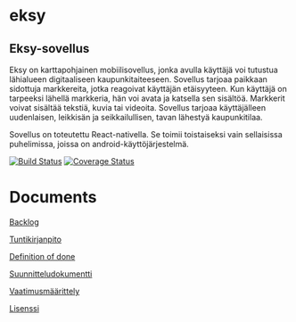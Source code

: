 # eksy
## Eksy-sovellus

Eksy on karttapohjainen mobiilisovellus, jonka avulla käyttäjä voi tutustua lähialueen digitaaliseen kaupunkitaiteeseen. Sovellus tarjoaa paikkaan sidottuja markkereita, jotka reagoivat käyttäjän etäisyyteen. Kun käyttäjä on tarpeeksi lähellä markkeria, hän voi avata ja katsella sen sisältöä. Markkerit voivat sisältää tekstiä, kuvia tai videoita. Sovellus tarjoaa käyttäjälleen uudenlaisen, leikkisän ja seikkailullisen, tavan lähestyä kaupunkitilaa. 

Sovellus on toteutettu React-nativella. Se toimii toistaiseksi vain sellaisissa puhelimissa, joissa on android-käyttöjärjestelmä.

[![Build Status](https://travis-ci.org/EksyApp/eksy.svg?branch=master)](https://travis-ci.org/EksyApp/eksy)
[![Coverage Status](https://coveralls.io/repos/github/EksyApp/eksy/badge.svg?branch=master)](https://coveralls.io/github/EksyApp/eksy?branch=master)

# Documents

[Backlog](https://goo.gl/6SSsyu)

[Tuntikirjanpito](https://goo.gl/n8PDN8)

[Definition of done](https://goo.gl/jmgYKs)

[Suunnitteludokumentti](https://goo.gl/oFYyb3)

[Vaatimusmäärittely](https://goo.gl/LzoNs1)

[Lisenssi](LICENSE)
